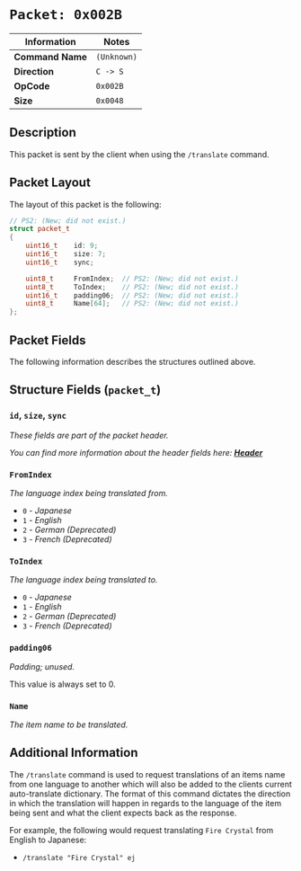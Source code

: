 # `Packet: 0x002B`

| Information               | Notes |
|---                        |---    |
| **Command Name**          | `(Unknown)` |
| **Direction**             | `C -> S` |
| **OpCode**                | `0x002B` |
| **Size**                  | `0x0048` |

## Description

This packet is sent by the client when using the `/translate` command.

## Packet Layout

The layout of this packet is the following:

```cpp
// PS2: (New; did not exist.)
struct packet_t
{
    uint16_t    id: 9;
    uint16_t    size: 7;
    uint16_t    sync;

    uint8_t     FromIndex;  // PS2: (New; did not exist.)
    uint8_t     ToIndex;    // PS2: (New; did not exist.)
    uint16_t    padding06;  // PS2: (New; did not exist.)
    uint8_t     Name[64];   // PS2: (New; did not exist.)
};
```

## Packet Fields

The following information describes the structures outlined above.

## Structure Fields (`packet_t`)

### `id`, `size`, `sync`

_These fields are part of the packet header._

_You can find more information about the header fields here: [**Header**](/world/HEADER.md)_

### `FromIndex`

_The language index being translated from._

  - `0` - _Japanese_
  - `1` - _English_
  - `2` - _German (Deprecated)_
  - `3` - _French (Deprecated)_

### `ToIndex`

_The language index being translated to._

  - `0` - _Japanese_
  - `1` - _English_
  - `2` - _German (Deprecated)_
  - `3` - _French (Deprecated)_

### `padding06`

_Padding; unused._

This value is always set to 0.

### `Name`

_The item name to be translated._

## Additional Information

The `/translate` command is used to request translations of an items name from one language to another which will also be added to the clients current auto-translate dictionary. The format of this command dictates the direction in which the translation will happen in regards to the language of the item being sent and what the client expects back as the response.

For example, the following would request translating `Fire Crystal` from English to Japanese:

  - `/translate "Fire Crystal" ej`
